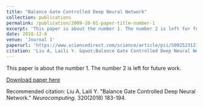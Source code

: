```yaml
---
title: "Balance Gate Controlled Deep Neural Network"
collection: publications
permalink: /publication/2009-10-01-paper-title-number-1
excerpt: 'This paper is about the number 1. The number 2 is left for future work.'
date: 2018-12-8
venue: 'Journal 1'
paperurl: 'https://www.sciencedirect.com/science/article/pii/S0925231218310567?via%3Dihub'
citation: 'Liu A, Laili Y. &quot;Balance Gate Controlled Deep Neural Network.&quot; <i>Neurocomputing</i>. 320(2018) 183-194.'
---
```

This paper is about the number 1. The number 2 is left for future work.

[Download paper here](https://www.sciencedirect.com/science/article/pii/S0925231218310567?via%3Dihub)

Recommended citation: Liu A, Laili Y. &quot;Balance Gate Controlled Deep Neural Network.&quot; <i>Neurocomputing</i>. 320(2018) 183-194.
